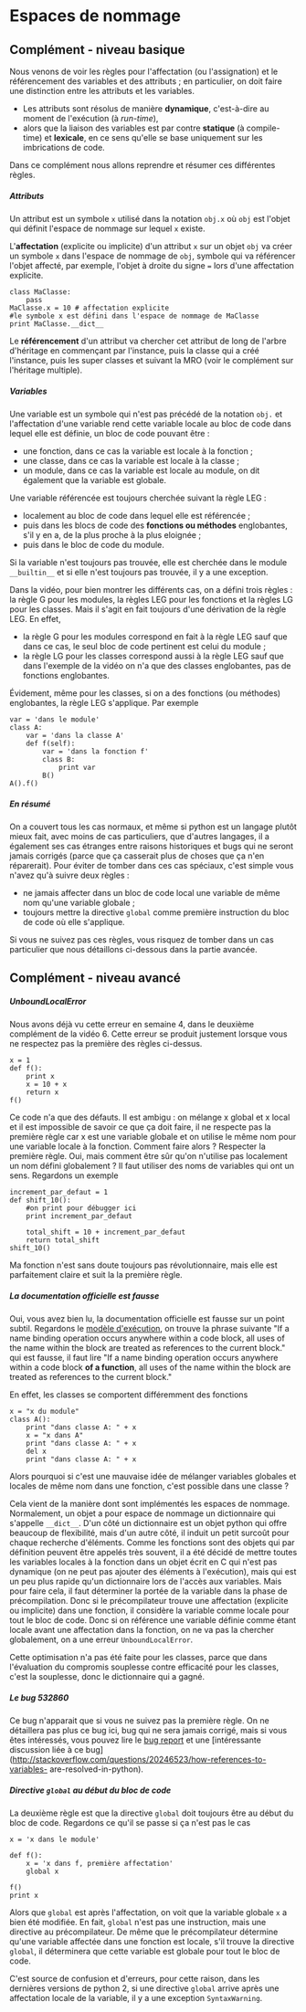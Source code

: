 
# Espaces de nommage

## Complément - niveau basique

Nous venons de voir les règles pour l'affectation (ou l'assignation) et le
référencement des variables et des attributs&nbsp;; en particulier, on doit
faire une distinction entre les attributs et les variables.

 * Les attributs sont résolus de manière **dynamique**, c'est-à-dire au moment
de l'exécution (à *run-time*),
 * alors que la liaison des variables est par contre **statique** (à compile-
time) et **lexicale**, en ce sens qu'elle se base uniquement sur les
imbrications de code.

Dans ce complément nous allons reprendre et résumer ces différentes règles.

##### Attributs

Un attribut est un symbole `x` utilisé dans la notation `obj.x` où `obj` est
l'objet qui définit l'espace de nommage sur lequel `x` existe.

L'**affectation** (explicite ou implicite) d'un attribut `x` sur un objet `obj`
va créer un symbole `x` dans l'espace de nommage de `obj`, symbole qui va
référencer l'objet affecté, par exemple, l'objet à droite du signe `=` lors
d'une affectation explicite.


    class MaClasse:
        pass
    MaClasse.x = 10 # affectation explicite
    #le symbole x est défini dans l'espace de nommage de MaClasse
    print MaClasse.__dict__

Le **référencement** d'un attribut va chercher cet attribut de long de l'arbre
d'héritage en commençant par l'instance, puis la classe qui a créé l'instance,
puis les super classes et suivant la MRO (voir le complément sur l'héritage
multiple).

##### Variables

Une variable est un symbole qui n'est pas précédé de la notation `obj.` et
l'affectation d'une variable rend cette variable locale au bloc de code dans
lequel elle est définie, un bloc de code pouvant être&nbsp;:
 * une fonction, dans ce cas la variable est locale à la fonction&nbsp;;
 * une classe, dans ce cas la variable est locale à la classe&nbsp;;
 * un module, dans ce cas la variable est locale au module, on dit également que
la variable est globale.

Une variable référencée est toujours cherchée suivant la règle LEG&nbsp;:
 * localement au bloc de code dans lequel elle est référencée&nbsp;;
 * puis dans les blocs de code des **fonctions ou méthodes** englobantes, s'il y
en a, de la plus proche à la plus eloignée&nbsp;;
 * puis dans le bloc de code du module.

Si la variable n'est toujours pas trouvée, elle est cherchée dans le module
`__builtin__` et si elle n'est toujours pas trouvée, il y a une exception.

Dans la vidéo, pour bien montrer les différents cas, on a défini trois règles :
la règle G pour les modules, la règles LEG pour les fonctions et la règles LG
pour les classes. Mais il s'agit en fait toujours d'une dérivation de la règle
LEG. En effet,
 * la règle G pour les modules correspond en fait à la règle LEG sauf que dans
ce cas, le seul bloc de code pertinent est celui du module&nbsp;;
 * la règle LG pour les classes correspond aussi à la règle LEG sauf que dans
l'exemple de la vidéo on n'a que des classes englobantes, pas de fonctions
englobantes.

Évidement, même pour les classes, si on a des fonctions (ou méthodes)
englobantes, la règle LEG s'applique. Par exemple



    var = 'dans le module'
    class A:
        var = 'dans la classe A'
        def f(self):
            var = 'dans la fonction f'
            class B:
                print var
            B()
    A().f()

##### En résumé

On a couvert tous les cas normaux, et même si python est un langage plutôt mieux
fait, avec moins de cas particuliers, que d'autres langages, il a également ses
cas étranges entre raisons historiques et bugs qui ne seront jamais corrigés
(parce que ça casserait plus de choses que ça n'en réparerait). Pour éviter de
tomber dans ces cas spéciaux, c'est simple vous n'avez qu'à suivre deux
règles&nbsp;:
 * ne jamais affecter dans un bloc de code local une variable de même nom qu'une
variable globale&nbsp;;
 * toujours mettre la directive `global` comme première instruction du bloc de
code où elle s'applique.

Si vous ne suivez pas ces règles, vous risquez de tomber dans un cas particulier
que nous détaillons ci-dessous dans la partie avancée.


## Complément - niveau avancé

##### UnboundLocalError

Nous avons déjà vu cette erreur en semaine 4, dans le deuxième complément de la
vidéo 6. Cette erreur se produit justement lorsque vous ne respectez pas la
première des règles ci-dessus.


    x = 1
    def f():
        print x
        x = 10 + x
        return x
    f()

Ce code n'a que des défauts. Il est ambigu&nbsp;: on mélange x global et x local
et il est impossible de savoir ce que ça doit faire, il ne respecte pas la
première règle car x est une variable globale et on utilise le même nom pour une
variable locale à la fonction. Comment faire alors ? Respecter la première
règle. Oui, mais comment être sûr qu'on n'utilise pas localement un nom défini
globalement ? Il faut utiliser des noms de variables qui ont un sens. Regardons
un exemple


    increment_par_defaut = 1
    def shift_10():
        #on print pour débugger ici
        print increment_par_defaut
        
        total_shift = 10 + increment_par_defaut
        return total_shift
    shift_10()

Ma fonction n'est sans doute toujours pas révolutionnaire, mais elle est
parfaitement claire et suit la la première règle.

##### La documentation officielle est fausse

Oui, vous avez bien lu, la documentation officielle est fausse sur un point
subtil. Regardons le [modèle
d'exécution](https://docs.python.org/2.7/reference/executionmodel.html), on
trouve la phrase suivante "If a name binding operation occurs anywhere within a
code block, all uses of the name within the block are treated as references to
the current block." qui est fausse, il faut lire "If a name binding operation
occurs anywhere within a code block **of a function**, all uses of the name
within the block are treated as references to the current block."

En effet, les classes se comportent différemment des fonctions


    x = "x du module"
    class A():
        print "dans classe A: " + x
        x = "x dans A"
        print "dans classe A: " + x
        del x
        print "dans classe A: " + x


Alors pourquoi si c'est une mauvaise idée de mélanger variables globales et
locales de même nom dans une fonction, c'est possible dans une classe ?

Cela vient de la manière dont sont implémentés les espaces de nommage.
Normalement, un objet a pour espace de nommage un dictionnaire qui s'appelle
`__dict__`. D'un côté un dictionnaire est un objet python qui offre beaucoup de
flexibilité, mais d'un autre côté, il induit un petit surcoût pour chaque
recherche d'éléments. Comme les fonctions sont des objets qui par définition
peuvent être appelés très souvent, il a été décidé de mettre toutes les
variables locales à la fonction dans un objet écrit en C qui n'est pas dynamique
(on ne peut pas ajouter des éléments à l'exécution), mais qui est un peu plus
rapide qu'un dictionnaire lors de l'accès aux variables. Mais pour faire cela,
il faut déterminer la portée de la variable dans la phase de précompilation.
Donc si le précompilateur trouve une affectation (explicite ou implicite) dans
une fonction, il considère la variable comme locale pour tout le bloc de code.
Donc si on référence une variable définie comme étant locale avant une
affectation dans la fonction, on ne va pas la chercher globalement, on a une
erreur `UnboundLocalError`.

Cette optimisation n'a pas été faite pour les classes, parce que dans
l'évaluation du compromis souplesse contre efficacité pour les classes, c'est la
souplesse, donc le dictionnaire qui a gagné.

##### Le bug 532860

Ce bug n'apparait que si vous ne suivez pas la première règle. On ne détaillera
pas plus ce bug ici, bug qui ne sera jamais corrigé, mais si vous êtes
intéressés, vous pouvez lire le [bug report](http://bugs.python.org/issue532860)
et une [intéressante discussion liée à ce
bug](http://stackoverflow.com/questions/20246523/how-references-to-variables-
are-resolved-in-python).

##### Directive `global` au début du bloc de code

La deuxième règle est que la directive `global` doit toujours être au début du
bloc de code. Regardons ce qu'il se passe si ça n'est pas le cas


    x = 'x dans le module'
    
    def f():
        x = 'x dans f, première affectation'
        global x
    
    f()
    print x

Alors que `global` est après l'affectation, on voit que la variable globale `x`
a bien été modifiée. En fait, `global` n'est pas une instruction, mais une
directive au précompilateur. De même que le précompilateur détermine qu'une
variable affectée dans une fonction est locale, s'il trouve la directive
`global`, il déterminera que cette variable est globale pour tout le bloc de
code.

C'est source de confusion et d'erreurs, pour cette raison, dans les dernières
versions de python 2, si une directive `global` arrive après une affectation
locale de la variable, il y a une exception `SyntaxWarning`.
